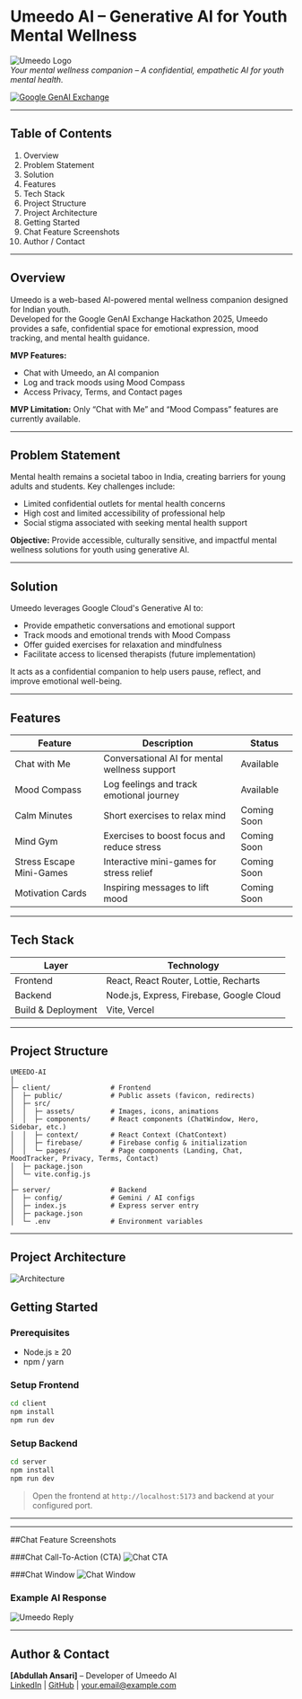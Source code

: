 # Umeedo AI – Generative AI for Youth Mental Wellness

![Umeedo Logo](./readme_assets/hero_section.png)  
*Your mental wellness companion – A confidential, empathetic AI for youth mental health.*  

[![Google GenAI Exchange](https://img.shields.io/badge/Google%20GenAI%20Exchange-2025-orange)](https://genaihackathon.withgoogle.com)

---

## Table of Contents
1. Overview  
2. Problem Statement  
3. Solution  
4. Features  
5. Tech Stack  
6. Project Structure  
7. Project Architecture  
8. Getting Started  
9. Chat Feature Screenshots  
10. Author / Contact  

---

## Overview

Umeedo is a web-based AI-powered mental wellness companion designed for Indian youth.  
Developed for the Google GenAI Exchange Hackathon 2025, Umeedo provides a safe, confidential space for emotional expression, mood tracking, and mental health guidance.

**MVP Features:**  
- Chat with Umeedo, an AI companion  
- Log and track moods using Mood Compass  
- Access Privacy, Terms, and Contact pages  

**MVP Limitation:** Only “Chat with Me” and “Mood Compass” features are currently available.

---

## Problem Statement

Mental health remains a societal taboo in India, creating barriers for young adults and students. Key challenges include:  
- Limited confidential outlets for mental health concerns  
- High cost and limited accessibility of professional help  
- Social stigma associated with seeking mental health support  

**Objective:** Provide accessible, culturally sensitive, and impactful mental wellness solutions for youth using generative AI.

---

## Solution

Umeedo leverages Google Cloud's Generative AI to:  
- Provide empathetic conversations and emotional support  
- Track moods and emotional trends with Mood Compass  
- Offer guided exercises for relaxation and mindfulness  
- Facilitate access to licensed therapists (future implementation)  

It acts as a confidential companion to help users pause, reflect, and improve emotional well-being.

---

## Features

| Feature | Description | Status |
|---------|-------------|--------|
| Chat with Me | Conversational AI for mental wellness support | Available |
| Mood Compass | Log feelings and track emotional journey | Available |
| Calm Minutes | Short exercises to relax mind | Coming Soon |
| Mind Gym | Exercises to boost focus and reduce stress | Coming Soon |
| Stress Escape Mini-Games | Interactive mini-games for stress relief | Coming Soon |
| Motivation Cards | Inspiring messages to lift mood | Coming Soon |

---

## Tech Stack

| Layer | Technology |
|-------|-----------|
| Frontend | React, React Router, Lottie, Recharts |
| Backend | Node.js, Express, Firebase, Google Cloud |
| Build & Deployment | Vite, Vercel |

---

## Project Structure



```
UMEEDO-AI
│
├─ client/               # Frontend
│  ├─ public/            # Public assets (favicon, redirects)
│  ├─ src/
│  │  ├─ assets/         # Images, icons, animations
│  │  ├─ components/     # React components (ChatWindow, Hero, Sidebar, etc.)
│  │  ├─ context/        # React Context (ChatContext)
│  │  ├─ firebase/       # Firebase config & initialization
│  │  └─ pages/          # Page components (Landing, Chat, MoodTracker, Privacy, Terms, Contact)
│  ├─ package.json
│  └─ vite.config.js
│
├─ server/               # Backend
│  ├─ config/            # Gemini / AI configs
│  ├─ index.js           # Express server entry
│  ├─ package.json
│  └─ .env               # Environment variables
```

---

## Project Architecture 
![Architecture](./readme_assets/umeedo_architecture_diagram.png)

## Getting Started

### Prerequisites
- Node.js ≥ 20  
- npm / yarn  

### Setup Frontend
```bash
cd client
npm install
npm run dev
```

### Setup Backend
```bash
cd server
npm install
npm run dev
```

> Open the frontend at `http://localhost:5173` and backend at your configured port.  

---
---

##Chat Feature Screenshots

###Chat Call-To-Action (CTA)
![Chat CTA](./readme_assets/chat_cta.png)

###Chat Window
![Chat Window](./readme_assets/chat_window.png)

### Example AI Response
![Umeedo Reply](./readme_assets/umeedo_reply.png)

---

## Author & Contact

**[Abdullah Ansari]** – Developer of Umeedo AI  
[LinkedIn](https://www.linkedin.com/in/abdullahlko) | [GitHub](https://github.com/abdullahlko) | your.email@example.com
